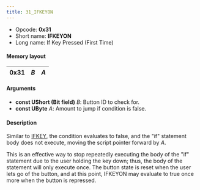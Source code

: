 ```yaml
---
title: 31_IFKEYON
---
```


- Opcode: **0x31**
- Short name: **IFKEYON**
- Long name: If Key Pressed (First Time)

#### Memory layout

| 0x31 | *B* | *A* |
|------|-----|-----|

#### Arguments

- **const UShort (Bit field)** *B*: Button ID to check for.
- **const UByte** *A*: Amount to jump if condition is false.

#### Description

Similar to [IFKEY](30_IFKEY.md), the condition evaluates to false, and the "if" statement body does not execute, moving the script pointer forward by *A*.

This is an effective way to stop repeatedly executing the body of the "if" statement due to the user holding the key down; thus, the body of the statement will only execute once. The button state is reset when the user lets go of the button, and at this point, IFKEYON may evaluate to true once more when the button is repressed.

